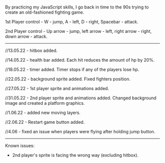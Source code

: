 By practicing my JavaScript skills, I go back in time to the 90s trying to create an old-fashioned fighting game.

1st Player control - W - jump, A - left, D - right, Spacebar - attack.

2nd Player control - Up arrow - jump, left arrow - left, right arrow - right, down arrow - attack.

--------------------


//13.05.22 - hitbox added.

//14.05.22 - health bar added. Each hit reduces the amount of hp by 20%.

//18.05.22 - timer added. Timer stops if any of the players lose hp.

//22.05.22 - background sprite added. Fixed fighters position.

//27.05.22 - 1st player sprite and animations added.

//31.05.22 - 2nd player sprite and animations added. Changed background image and created a platform graphics.

//1.06.22 - added new moving layers.

//2.06.22 - Restart game button added.

//4.06 - fixed an issue when players were flying after holding jump button.

----------

Known issues:

- 2nd player's sprite is facing the wrong way (excluding hitbox).
